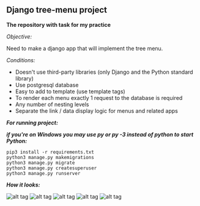 ## **Django tree-menu project**
**The repository with task for my practice**

_Objective:_ 

Need to make a django app that will implement the tree menu.

_Conditions:_

- Doesn't use third-party libraries (only Django and the Python standard library)
- Use postgresql database
- Easy to add to template (use template tags)
- To render each menu exactly 1 request to the database is required
- Any number of nesting levels
- Separate the link / data display logic for menus and related apps

**_For running project:_**
    
**_if you're on Windows you may use py or py -3 instead of python to start Python:_**

    pip3 install -r requirements.txt
    python3 manage.py makemigrations
    python3 manage.py migrate
    python3 manage.py createsuperuser
    python3 manage.py runserver

**_How it looks:_**
    
![alt tag](https://github.com/babtiss/django_training_project/blob/master/assets/All_posts.png)
![alt tag](https://github.com/babtiss/django_training_project/blob/master/assets/Docker.png)
![alt tag](https://github.com/babtiss/django_training_project/blob/master/assets/jobs.png)
![alt tag](https://github.com/babtiss/django_training_project/blob/master/assets/Senior.png)
![alt tag](https://github.com/babtiss/django_training_project/blob/master/assets/Report.png)

    
    
